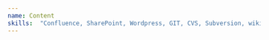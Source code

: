 ```yaml
---
name: Content
skills:  "Confluence, SharePoint, Wordpress, GIT, CVS, Subversion, wiki variants"
---
```

